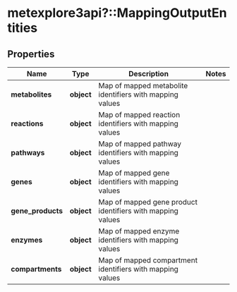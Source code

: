 # metexplore3api?::MappingOutputEntities


## Properties
Name | Type | Description | Notes
------------ | ------------- | ------------- | -------------
**metabolites** | **object** | Map of mapped metabolite identifiers with mapping values | 
**reactions** | **object** | Map of mapped reaction identifiers with mapping values | 
**pathways** | **object** | Map of mapped pathway identifiers with mapping values | 
**genes** | **object** | Map of mapped gene identifiers with mapping values | 
**gene_products** | **object** | Map of mapped gene product identifiers with mapping values | 
**enzymes** | **object** | Map of mapped enzyme identifiers with mapping values | 
**compartments** | **object** | Map of mapped compartment identifiers with mapping values | 


